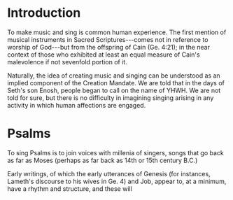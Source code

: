 # Introduction

To make music and sing is common human experience.  The first mention of musical instruments in Sacred Scriptures---comes not in reference to worship of God---but from the offspring of Cain (Ge. 4:21); in the near context of those who exhibited at least an equal measure of Cain's malevolence if not sevenfold portion of it.

Naturally, the idea of creating music and singing can be understood as an implied component of the Creation Mandate. We are told that in the days of Seth's son Enosh, people began to call on the name of YHWH. We are not told for sure, but there is no difficulty in imagining singing arising in any activity in which human affections are engaged. 

# Psalms

To sing Psalms is to join voices with millenia of singers, songs that go back as far as Moses (perhaps as far back as 14th or 15th century B.C.)

Early writings, of which the early utterances of Genesis (for instances, Lameth's discourse to his wives in Ge. 4) and Job, appear to, at a minimum, have a rhythm and structure, and these will 
